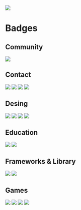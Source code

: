 <img src="https://i.imgur.com/qEosYDH.png">

# Badges



## Community

<p>
    <img src="https://img.shields.io/badge/AniList-02A9FF?style=for-the-badge&logo=AniList&logoColor=white">
</p>
 
## Contact

<p>
    <img src="https://img.shields.io/badge/Gmail-D14836?style=for-the-badge&logo=gmail&logoColor=white">
    <img src="https://img.shields.io/badge/WhatsApp-25D366?style=for-the-badge&logo=whatsapp&logoColor=white">
    <img src="https://img.shields.io/badge/WeChat-07C160?style=for-the-badge&logo=wechat&logoColor=white">
    <img src="https://img.shields.io/badge/Telegram-2CA5E0?style=for-the-badge&logo=telegram&logoColor=white">
</p>

## Desing

<p>
    <img src="https://img.shields.io/badge/Adobe%20Photoshop-31A8FF?style=for-the-badge&logo=Adobe%20Photoshop&logoColor=black">
    <img src="https://img.shields.io/badge/Adobe%20Premiere%20Pro-9999FF?style=for-the-badge&logo=Adobe%20Premiere%20Pro&logoColor=white">
    <img src="https://img.shields.io/badge/Canva-%2300C4CC.svg?&style=for-the-badge&logo=Canva&logoColor=white">
    <img src="https://img.shields.io/badge/gimp-5C5543?style=for-the-badge&logo=gimp&logoColor=white">
</p>

## Education

<p>
    <img src="https://img.shields.io/badge/Codecademy-FFF0E5?style=for-the-badge&logo=codecademy&logoColor=303347">
    <img src="https://img.shields.io/badge/Udemy-EC5252?style=for-the-badge&logo=Udemy&logoColor=white"> 
</p>

## Frameworks & Library

<p>
    <img src="https://img.shields.io/badge/Node.js-339933?style=for-the-badge&logo=nodedotjs&logoColor=white">
    <img src="https://img.shields.io/badge/npm-CB3837?style=for-the-badge&logo=npm&logoColor=white">
 
</p>

## Games

<p>
    <img src="https://img.shields.io/badge/Epic%20Games-313131?style=for-the-badge&logo=Epic%20Games&logoColor=white">
    <img src="https://img.shields.io/badge/Steam-000000?style=for-the-badge&logo=steam&logoColor=white">
    <img src="https://img.shields.io/badge/PlayStation-003791?style=for-the-badge&logo=playstation&logoColor=white">
    <img src="https://img.shields.io/badge/Riot_Games-D32936?style=for-the-badge&logo=riot-games&logoColor=white">
</p>

